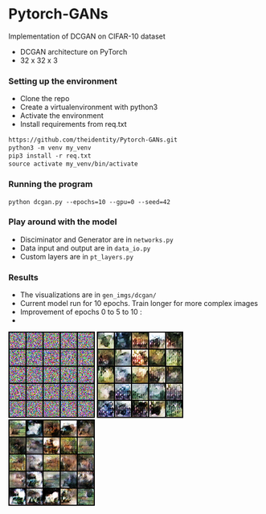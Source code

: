 # Pytorch-GANs
Implementation of DCGAN on CIFAR-10 dataset

* DCGAN architecture on PyTorch
* 32 x 32 x 3 

### Setting up the environment
* Clone the repo
* Create a virtualenvironment with python3
* Activate the environment
* Install requirements from req.txt
```
https://github.com/theidentity/Pytorch-GANs.git
python3 -m venv my_venv
pip3 install -r req.txt
source activate my_venv/bin/activate
```
### Running the program
```
python dcgan.py --epochs=10 --gpu=0 --seed=42
```
### Play around with the model
* Disciminator and Generator are in ```networks.py```
* Data input and output are in ```data_io.py```
* Custom layers are in ```pt_layers.py```

### Results
* The visualizations are in ```gen_imgs/dcgan/```
* Current model run for 10 epochs. Train longer for more complex images
* Improvement of epochs 0 to 5 to 10 :
*  
![epoch 0](https://raw.githubusercontent.com/theidentity/Pytorch-GANs/master/gen_imgs/dcgan/00000000.png)
![epoch 5](https://raw.githubusercontent.com/theidentity/Pytorch-GANs/master/gen_imgs/dcgan/00050000.png)
![epoch 10](https://raw.githubusercontent.com/theidentity/Pytorch-GANs/master/gen_imgs/dcgan/00100000.png)


